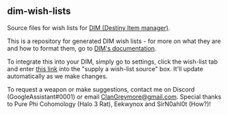 ## dim-wish-lists
Source files for wish lists for [DIM (Destiny Item manager)](https://github.com/DestinyItemManager).

This is a repository for generated DIM wish lists - for more on what they are and how to format them, go to [DIM's documentation](https://github.com/DestinyItemManager/DIM/blob/master/docs/COMMUNITY_CURATIONS.md).

To integrate this into your DIM, simply go to settings, click the wish-list tab and enter [this link](https://raw.githubusercontent.com/ClanGreymore/dim-wish-lists/main/PvP_Wishlist.txt) into the "supply a wish-list source" box. It'll update automatically as we make changes.

To request a weapon or make suggestions, contact me on Discord (GoogleAssistant#0001) or email ClanGreymore@gmail.com.
Special thanks to Pure Phi Cohomology (Halo 3 Rat), Eekwynox and SirN0ahl0t (How?)!
